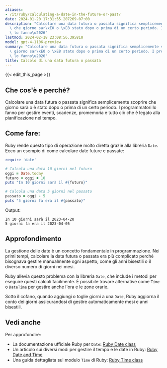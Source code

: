 ```yaml
---
aliases:
- /it/ruby/calculating-a-date-in-the-future-or-past/
date: 2024-01-20 17:31:55.207269-07:00
description: "Calcolare una data futura o passata significa semplicemente scoprire\
  \ che giorno sar\xE0 o \xE8 stato dopo o prima di un certo periodo. I programmatori\
  \ lo fanno\u2026"
lastmod: 2024-02-18 23:08:56.395810
model: gpt-4-1106-preview
summary: "Calcolare una data futura o passata significa semplicemente scoprire che\
  \ giorno sar\xE0 o \xE8 stato dopo o prima di un certo periodo. I programmatori\
  \ lo fanno\u2026"
title: Calcolo di una data futura o passata
---
```


{{< edit_this_page >}}

## Che cos'è e perché?
Calcolare una data futura o passata significa semplicemente scoprire che giorno sarà o è stato dopo o prima di un certo periodo. I programmatori lo fanno per gestire eventi, scadenze, promemoria e tutto ciò che è legato alla pianificazione nel tempo.

## Come fare:
Ruby rende questo tipo di operazione molto diretta grazie alla libreria `Date`. Ecco un esempio di come calcolare date future e passate:

```Ruby
require 'date'

# Calcola una data 10 giorni nel futuro
oggi = Date.today
futuro = oggi + 10
puts "In 10 giorni sarà il #{futuro}"

# Calcola una data 5 giorni nel passato
passato = oggi - 5
puts "5 giorni fa era il #{passato}"
```
Output:
```
In 10 giorni sarà il 2023-04-20
5 giorni fa era il 2023-04-05
```

## Approfondimento
La gestione delle date è un concetto fondamentale in programmazione. Nei primi tempi, calcolare la data futura o passata era più complicato perché bisognava gestire manualmente ogni aspetto, come gli anni bisestili o il diverso numero di giorni nei mesi. 

Ruby allevia questo problema con la libreria `Date`, che include i metodi per eseguire questi calcoli facilmente. È possibile trovare alternative come `Time` o `DateTime` per gestire anche l'ora e le zone orarie.

Sotto il cofano, quando aggiungi o toglie giorni a una `Date`, Ruby aggiorna il conto dei giorni assicurandosi di gestire automaticamente mesi e anni bisestili.

## Vedi anche
Per approfondire:
- La documentazione ufficiale Ruby per `Date`: [Ruby Date class](https://ruby-doc.org/stdlib-3.0.0/libdoc/date/rdoc/Date.html)
- Un articolo sui diversi modi per gestire il tempo e le date in Ruby: [Ruby Date and Time](https://www.rubyguides.com/2015/12/ruby-time/)
- Una guida dettagliata sul modulo `Time` di Ruby: [Ruby Time class](https://ruby-doc.org/core-3.0.0/Time.html)
